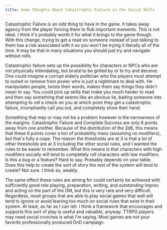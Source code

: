 ```yaml
---
title: Some Thoughts About Catastrophic Failure in the Social Rolls
---
```


Catastrophic Failure is an odd thing to have in the game. It takes away agency from the player forcing them to flub important moments. This is not ideal. I think it's probably worth it for what it brings to the game though. With this change, trying to get a read on someone instead of just talking to them has a risk associated with it so you won't be trying it literally all of the time. It may be that in many situations you should just try and navigate without rolls. 

Catastrophic failure sets up the possibility for characters or NPCs who are not physically intimidating, but *brutal* to be grilled by or to try and deceive. One could imagine a corrupt elderly politician who the players must attempt to outwit or remove from power who is just a nightmare to deal with. He manipulates people, twists their words, makes them say things they didn't mean to say. You could pick up skills that make you much harder to read and then say something that seems like an obvious lie, baiting someone into attempting to roll a check on you at which point they get a catastrophic failure, triumphantly call you out, and completely show their hand.

Something that may or may not be a problem however is the narrowness of the margins. Catastrophic Failure and Complete Success are only 6 points away from one another. Because of the distribution of the 2d6, this means that these 6 points cover a ton of probability mass (assuming no modifiers), but that's fully a cope. The reason the thresholds are at 3 is that a lot of other thresholds are at 3 including the other social rules, and I wanted the rules to be easier to remember. What this means is that characters with high modifiers socially will tend to completely roll characters with low modifiers. Is this a bug or a feature? Hard to say. Probably depends on your table. Does this help to create the sort of story the rest of the system will tend to create? Not sure. I think so, weakly.

The same effect these rules are aiming for could certainly be achieved with sufficiently good role playing, preparation, writing, and *outstanding* improv and acting on the part of the DM, but this is very rare and very difficult. Regardless, most groups that are able to play social games that well will tend to ignore or avoid leaning too much on social rules that exist in their system. At least, as far as I can tell. I think a framework that encourages and supports this sort of play is useful and valuable, anyway. TTRPG players may need social crutches is what I'm saying. Most games are not your favorite professionally produced DnD campaign.